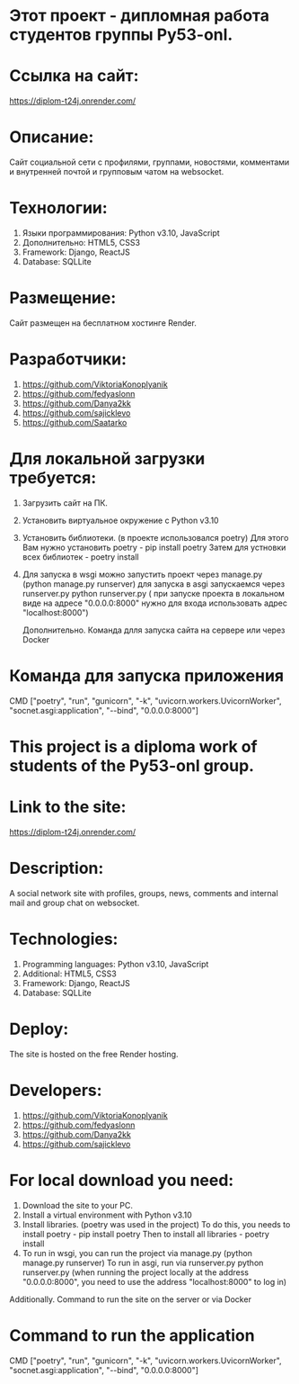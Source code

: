 # Этот проект - дипломная работа студентов группы Py53-onl.

# Ссылка на сайт:
https://diplom-t24j.onrender.com/

# Описание:
Сайт социальной сети с профилями, группами, новостями, комментами и внутренней почтой и групповым чатом на websocket.

# Технологии:

1. Языки программирования: Python v3.10, JavaScript
2. Дополнительно: HTML5, CSS3
3. Framework: Django, ReactJS
4. Database: SQLLite

# Размещение:
Сайт размещен на бесплатном хостинге Render.

# Разработчики:
1. https://github.com/ViktoriaKonoplyanik
2. https://github.com/fedyaslonn
3. https://github.com/Danya2kk
4. https://github.com/sajicklevo
5. https://github.com/Saatarko

# Для локальной загрузки требуется:
1. Загрузить сайт на ПК.
2. Установить виртуальное окружение с Python v3.10
3. Установить библиотеки. (в проекте использовался poetry)
   Для этого Вам нужно установить poetry - pip install poetry
   Затем для устновки всех библиотек  -   poetry install
4. Для запуска в wsgi можно запустить проект через manage.py  (python manage.py runserver)
   для запуска в asgi запускаемся через runserver.py  python runserver.py 
  ( при запуске проекта в локальном виде  на адресе "0.0.0.0:8000"  нужно для входа использовать адрес "localhost:8000")

   Дополнительно. Команда длля запуска сайта на сервере или через Docker 
   
# Команда для запуска приложения
CMD ["poetry", "run", "gunicorn", "-k", "uvicorn.workers.UvicornWorker", "socnet.asgi:application", "--bind", "0.0.0.0:8000"]

# This project is a diploma work of students of the Py53-onl group.

# Link to the site:
https://diplom-t24j.onrender.com/

# Description:
A social network site with profiles, groups, news, comments and internal mail and group chat on websocket.

# Technologies:

1. Programming languages: Python v3.10, JavaScript
2. Additional: HTML5, CSS3
3. Framework: Django, ReactJS
4. Database: SQLLite

# Deploy:
The site is hosted on the free Render hosting.

# Developers:
1. https://github.com/ViktoriaKonoplyanik
2. https://github.com/fedyaslonn
3. https://github.com/Danya2kk
4. https://github.com/sajicklevo

# For local download you need:
1. Download the site to your PC.
2. Install a virtual environment with Python v3.10
3. Install libraries. (poetry was used in the project)
To do this, you needs to install poetry - pip install poetry
Then to install all libraries - poetry install
4. To run in wsgi, you can run the project via manage.py (python manage.py runserver)
To run in asgi, run via runserver.py python runserver.py
(when running the project locally at the address "0.0.0.0:8000", you need to use the address "localhost:8000" to log in)

Additionally. Command to run the site on the server or via Docker

# Command to run the application
CMD ["poetry", "run", "gunicorn", "-k", "uvicorn.workers.UvicornWorker", "socnet.asgi:application", "--bind", "0.0.0.0:8000"]



